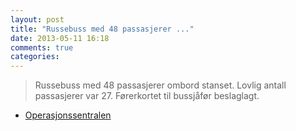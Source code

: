 ```yaml
---
layout: post
title: "Russebuss med 48 passasjerer ..."
date: 2013-05-11 16:18
comments: true
categories: 
---
```

> Russebuss med 48 passasjerer ombord stanset. Lovlig antall passasjerer var 27. Førerkortet til bussjåfør beslaglagt.
- [Operasjonssentralen](http://twitter.com/oslopolitiops/statuses/333360383714807808)
